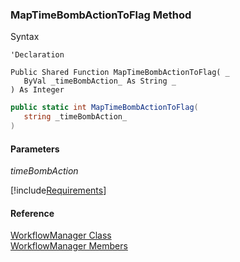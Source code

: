 ﻿### MapTimeBombActionToFlag Method

Syntax

```vbnet
'Declaration

Public Shared Function MapTimeBombActionToFlag( _
   ByVal _timeBombAction_ As String _
) As Integer
```

```csharp
public static int MapTimeBombActionToFlag( 
   string _timeBombAction_
)
```

#### Parameters

_timeBombAction_

[!include[Requirements](../partials/requirements.md)]

#### Reference

[WorkflowManager Class](fcSDK~FChoice.Foundation.Clarify.Workflow.WorkflowManager.md)  
[WorkflowManager Members](fcSDK~FChoice.Foundation.Clarify.Workflow.WorkflowManager_members.md)